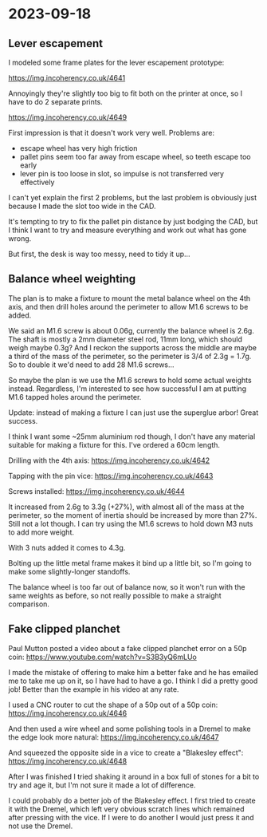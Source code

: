 # 2023-09-18

## Lever escapement

I modeled some frame plates for the lever escapement prototype:

https://img.incoherency.co.uk/4641

Annoyingly they're slightly too big to fit both on the printer at once, so I have to do 2 separate prints.

https://img.incoherency.co.uk/4649

First impression is that it doesn't work very well. Problems are:

* escape wheel has very high friction
* pallet pins seem too far away from escape wheel, so teeth escape too early
* lever pin is too loose in slot, so impulse is not transferred very effectively

I can't yet explain the first 2 problems, but the last problem is obviously just because I made the slot too wide in the CAD.

It's tempting to try to fix the pallet pin distance by just bodging the CAD, but I think I want to try and measure everything
and work out what has gone wrong.

But first, the desk is way too messy, need to tidy it up...

## Balance wheel weighting

The plan is to make a fixture to mount the metal balance wheel on the 4th axis, and then drill holes around the perimeter
to allow M1.6 screws to be added.

We said an M1.6 screw is about 0.06g, currently the balance wheel is 2.6g.
The shaft is mostly a 2mm diameter steel rod, 11mm long, which should weigh maybe 0.3g? And I reckon the supports
across the middle are maybe a third of the mass of the perimeter, so the perimeter is 3/4 of 2.3g = 1.7g.
So to double it we'd need to add 28 M1.6 screws...

So maybe the plan is we use the M1.6 screws to hold some actual weights instead. Regardless, I'm interested to
see how successful I am at putting M1.6 tapped holes around the perimeter.

Update: instead of making a fixture I can just use the superglue arbor! Great success.

I think I want some ~25mm aluminium rod though, I don't have any material suitable for making a fixture for this.
I've ordered a 60cm length.

Drilling with the 4th axis:
https://img.incoherency.co.uk/4642

Tapping with the pin vice:
https://img.incoherency.co.uk/4643

Screws installed:
https://img.incoherency.co.uk/4644

It increased from 2.6g to 3.3g (+27%), with almost all of the mass at the perimeter,
so the moment of inertia should be increased by more than 27%. Still not a lot though. I can try using the M1.6 screws
to hold down M3 nuts to add more weight.

With 3 nuts added it comes to 4.3g.

Bolting up the little metal frame makes it bind up a little bit, so I'm going to make some slightly-longer standoffs.

The balance wheel is too far out of balance now, so it won't run with the same weights as before, so not really possible
to make a straight comparison.

## Fake clipped planchet

Paul Mutton posted a video about a fake clipped planchet error on a 50p coin: https://www.youtube.com/watch?v=S3B3yQ6mLUo

I made the mistake of offering to make him a better fake and he has emailed me to take me up on it, so I have had to have a go.
I think I did a pretty good job! Better than the example in his video at any rate.

I used a CNC router to cut the shape of a 50p out of a 50p coin: https://img.incoherency.co.uk/4646

And then used a wire wheel and some polishing tools in a Dremel to make the edge look more natural: https://img.incoherency.co.uk/4647

And squeezed the opposite side in a vice to create a "Blakesley effect": https://img.incoherency.co.uk/4648

After I was finished I tried shaking it around in a box full of stones for a bit to try and age it, but I'm not sure it made a lot of difference.

I could probably do a better job of the Blakesley effect. I first tried to create it with the Dremel, which left very obvious scratch lines which remained after pressing with the vice. If I were to do another I would just press it and not use the Dremel. 
